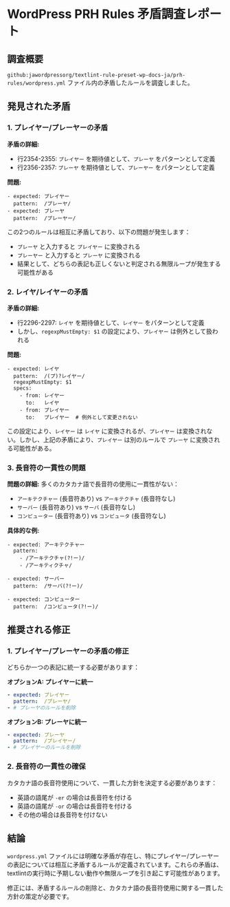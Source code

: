 # WordPress PRH Rules 矛盾調査レポート

## 調査概要
`github:jawordpressorg/textlint-rule-preset-wp-docs-ja/prh-rules/wordpress.yml` ファイル内の矛盾したルールを調査しました。

## 発見された矛盾

### 1. プレイヤー/プレーヤーの矛盾

**矛盾の詳細:**
- 行2354-2355: `プレイヤー` を期待値として、`プレーヤ` をパターンとして定義
- 行2356-2357: `プレーヤ` を期待値として、`プレーヤー` をパターンとして定義

**問題:**
```
- expected: プレイヤー
  pattern:  /プレーヤ/
- expected: プレーヤ
  pattern:  /プレーヤー/
```

この2つのルールは相互に矛盾しており、以下の問題が発生します：
- `プレーヤ` と入力すると `プレイヤー` に変換される
- `プレーヤー` と入力すると `プレーヤ` に変換される
- 結果として、どちらの表記も正しくないと判定される無限ループが発生する可能性がある

### 2. レイヤ/レイヤーの矛盾

**矛盾の詳細:**
- 行2296-2297: `レイヤ` を期待値として、`レイヤー` をパターンとして定義
- しかし、`regexpMustEmpty: $1` の設定により、`プレイヤー` は例外として扱われる

**問題:**
```
- expected: レイヤ
  pattern:  /(プ)?レイヤー/
  regexpMustEmpty: $1
  specs:
    - from: レイヤー
      to:   レイヤ
    - from: プレイヤー
      to:   プレイヤー  # 例外として変更されない
```

この設定により、`レイヤー` は `レイヤ` に変換されるが、`プレイヤー` は変換されない。しかし、上記の矛盾により、`プレイヤー` は別のルールで `プレーヤ` に変換される可能性がある。

### 3. 長音符の一貫性の問題

**問題の詳細:**
多くのカタカナ語で長音符の使用に一貫性がない：

- `アーキテクチャー` (長音符あり) vs `アーキテクチャ` (長音符なし)
- `サーバー` (長音符あり) vs `サーバ` (長音符なし)
- `コンピューター` (長音符あり) vs `コンピュータ` (長音符なし)

**具体的な例:**
```
- expected: アーキテクチャー
  pattern:
    - /アーキテクチャ(?!ー)/
    - /アーキティクチャ/

- expected: サーバー
  pattern:  /サーバ(?!ー)/

- expected: コンピューター
  pattern:  /コンピュータ(?!ー)/
```

## 推奨される修正

### 1. プレイヤー/プレーヤーの矛盾の修正
どちらか一つの表記に統一する必要があります：

**オプションA: プレイヤーに統一**
```yaml
- expected: プレイヤー
  pattern:  /プレーヤ/
- # プレーヤのルールを削除
```

**オプションB: プレーヤに統一**
```yaml
- expected: プレーヤ
  pattern:  /プレイヤー/
- # プレイヤーのルールを削除
```

### 2. 長音符の一貫性の確保
カタカナ語の長音符使用について、一貫した方針を決定する必要があります：

- 英語の語尾が `-er` の場合は長音符を付ける
- 英語の語尾が `-or` の場合は長音符を付ける
- その他の場合は長音符を付けない

## 結論

`wordpress.yml` ファイルには明確な矛盾が存在し、特にプレイヤー/プレーヤーの表記については相互に矛盾するルールが定義されています。これらの矛盾は、textlintの実行時に予期しない動作や無限ループを引き起こす可能性があります。

修正には、矛盾するルールの削除と、カタカナ語の長音符使用に関する一貫した方針の策定が必要です。
